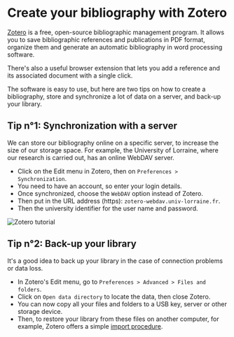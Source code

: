 # Create your bibliography with Zotero

[Zotero] is a free, open-source bibliographic management program. It allows you to save bibliographic references and publications in PDF format, organize them and generate an automatic bibliography in word processing software.

There's also a useful browser extension that lets you add a reference and its associated document with a single click.

The software is easy to use, but here are two tips on how to create a bibliography, store and synchronize a lot of data on a server, and back-up your library.

## Tip n°1: Synchronization with a server

We can store our bibliography online on a specific server, to increase the size of our storage space. For example, the University of Lorraine, where our research is carried out, has an online WebDAV server.

- Click on the Edit menu in Zotero, then on `Preferences > Synchronization`.
- You need to have an account, so enter your login details.
- Once synchronized, choose the `WebDAV` option instead of Zotero.
- Then put in the URL address (https): `zotero-webdav.univ-lorraine.fr`.
- Then the university identifier for the user name and password.

![Zotero tutorial](/photos/zotero_tutorial.png "Zotero tutorial")

## Tip n°2: Back-up your library

It's a good idea to back up your library in the case of connection problems or data loss.

- In Zotero's Edit menu, go to `Preferences > Advanced > Files and folders`.
- Click on `Open data directory` to locate the data, then close Zotero.
- You can now copy all your files and folders to a USB key, server or other storage device.
- Then, to restore your library from these files on another computer, for example, Zotero offers a simple [import procedure]. 

[Zotero]: https://www.zotero.org/
[import procedure]: https://www.zotero.org/support/zotero_data